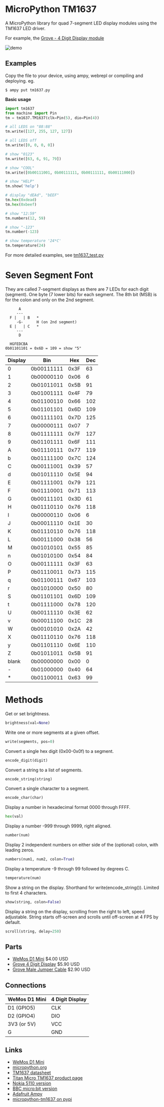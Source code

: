 # MicroPython TM1637

A MicroPython library for quad 7-segment LED display modules using the TM1637 LED driver.

For example, the [Grove - 4 Digit Display module](http://wiki.seeed.cc/Grove-4-Digit_Display/)

![demo](docs/demo.jpg)

## Examples

Copy the file to your device, using ampy, webrepl or compiling and deploying. eg.

```
$ ampy put tm1637.py
```

**Basic usage**

```python
import tm1637
from machine import Pin
tm = tm1637.TM1637(clk=Pin(5), dio=Pin(4))

# all LEDS on "88:88"
tm.write([127, 255, 127, 127])

# all LEDS off
tm.write([0, 0, 0, 0])

# show "0123"
tm.write([63, 6, 91, 79])

# show "COOL"
tm.write([0b00111001, 0b00111111, 0b00111111, 0b00111000])

# show "HELP"
tm.show('help')

# display "dEAd", "bEEF"
tm.hex(0xdead)
tm.hex(0xbeef)

# show "12:59"
tm.numbers(12, 59)

# show "-123"
tm.number(-123)

# show temperature '24*C'
tm.temperature(24)
```

For more detailed examples, see [tm1637_test.py](tm1637_test.py)

# Seven Segment Font

They are called 7-segment displays as there are 7 LEDs for each digit (segment).
One byte (7 lower bits) for each segment. The 8th bit (MSB) is for the colon and only on the 2nd segment.

```
      A
     ---
  F |   | B   *
     -G-      H (on 2nd segment)
  E |   | C   *
     ---
      D

  HGFEDCBA
0b01101101 = 0x6D = 109 = show "5"
```

Display | Bin        | Hex  | Dec
------- | ---------- | ---- | ---
0       | 0b00111111 | 0x3F | 63
1       | 0b00000110 | 0x06 | 6
2       | 0b01011011 | 0x5B | 91
3       | 0b01001111 | 0x4F | 79
4       | 0b01100110 | 0x66 | 102
5       | 0b01101101 | 0x6D | 109
6       | 0b01111101 | 0x7D | 125
7       | 0b00000111 | 0x07 | 7
8       | 0b01111111 | 0x7F | 127
9       | 0b01101111 | 0x6F | 111
A       | 0b01110111 | 0x77 | 119
b       | 0b01111100 | 0x7C | 124
C       | 0b00111001 | 0x39 | 57
d       | 0b01011110 | 0x5E | 94
E       | 0b01111001 | 0x79 | 121
F       | 0b01110001 | 0x71 | 113
G       | 0b00111101 | 0x3D | 61
H       | 0b01110110 | 0x76 | 118
I       | 0b00000110 | 0x06 | 6
J       | 0b00011110 | 0x1E | 30
K       | 0b01110110 | 0x76 | 118
L       | 0b00111000 | 0x38 | 56
M       | 0b01010101 | 0x55 | 85
n       | 0b01010100 | 0x54 | 84
O       | 0b00111111 | 0x3F | 63
P       | 0b01110011 | 0x73 | 115
q       | 0b01100111 | 0x67 | 103
r       | 0b01010000 | 0x50 | 80
S       | 0b01101101 | 0x6D | 109
t       | 0b01111000 | 0x78 | 120
U       | 0b00111110 | 0x3E | 62
v       | 0b00011100 | 0x1C | 28
W       | 0b00101010 | 0x2A | 42
X       | 0b01110110 | 0x76 | 118
y       | 0b01101110 | 0x6E | 110
Z       | 0b01011011 | 0x5B | 91
blank   | 0b00000000 | 0x00 | 0
\-      | 0b01000000 | 0x40 | 64
\*      | 0b01100011 | 0x63 | 99

# Methods

Get or set brightness.
```python
brightness(val=None)
```

Write one or more segments at a given offset.
```python
write(segments, pos=0)
```

Convert a single hex digit (0x00-0x0f) to a segment.
```python
encode_digit(digit)
```

Convert a string to a list of segments.
```python
encode_string(string)
```

Convert a single character to a segment.
```python
encode_char(char)
```

Display a number in hexadecimal format 0000 through FFFF.
```python
hex(val)
```

Display a number -999 through 9999, right aligned.
```python
number(num)
```

Display 2 independent numbers on either side of the (optional) colon, with leading zeros.
```python
numbers(num1, num2, colon=True)
```

Display a temperature -9 through 99 followed by degrees C.
```python
temperature(num)
```

Show a string on the display.
Shorthand for write(encode_string()).
Limited to first 4 characters.
```python
show(string, colon=False)
```

Display a string on the display, scrolling from the right to left, speed adjustable.
String starts off-screen and scrolls until off-screen at 4 FPS by default.
```python
scroll(string, delay=250)
```

## Parts

* [WeMos D1 Mini](https://www.aliexpress.com/store/product/D1-mini-Mini-NodeMcu-4M-bytes-Lua-WIFI-Internet-of-Things-development-board-based-ESP8266/1331105_32529101036.html) $4.00 USD
* [Grove 4 Digit Display](https://www.seeedstudio.com/grove-4digital-display-p-1198.html) $5.90 USD
* [Grove Male Jumper Cable](https://www.seeedstudio.com/Grove-4-pin-Male-Jumper-to-Grove-4-pin-Conversion-Cable-%285-PCs-per-Pack%29-p-1565.html) $2.90 USD

## Connections

WeMos D1 Mini | 4 Digit Display
------------- | ---------------
D1 (GPIO5)    | CLK
D2 (GPIO4)    | DIO
3V3 (or 5V)   | VCC
G             | GND

## Links

* [WeMos D1 Mini](https://wiki.wemos.cc/products:d1:d1_mini)
* [micropython.org](http://micropython.org)
* [TM1637 datasheet](http://www.titanmec.com/index.php/en/project/download/id/302.html)
* [Titan Micro TM1637 product page](http://www.titanmec.com/index.php/en/project/view/id/302.html)
* [Nokia 5110 version](https://github.com/mcauser/MicroPython-ESP8266-Nokia-5110-Quad-7-segment)
* [BBC micro:bit version](https://github.com/mcauser/microbit-tm1637)
* [Adafruit Ampy](https://learn.adafruit.com/micropython-basics-load-files-and-run-code/install-ampy)
* [micropython-tm1637 on pypi](https://pypi.python.org/pypi/micropython-tm1637/)
